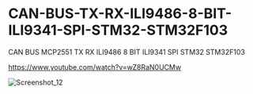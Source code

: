# CAN-BUS-TX-RX-ILI9486-8-BIT-ILI9341-SPI-STM32-STM32F103
CAN BUS MCP2551 TX RX ILI9486 8 BIT ILI9341 SPI STM32 STM32F103

https://www.youtube.com/watch?v=wZ8RaN0UCMw

![Screenshot_12](https://github.com/offpic/CAN-BUS-TX-RX-ILI9486-8-BIT-ILI9341-SPI-STM32-STM32F103/assets/31142397/8fc15c7e-8f37-4774-9698-4f79191ed0fc)
